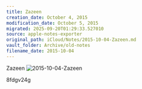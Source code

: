 ```yaml
---
title: Zazeen
creation_date: October 4, 2015
modification_date: October 5, 2015
migrated: 2025-09-20T01:29:33.527010
source: apple-notes-exporter
original_path: iCloud/Notes/2015-10-04-Zazeen.md
vault_folder: Archive/old-notes
filename_date: 2015-10-04
---
```



Zazeen 
![2015-10-04-Zazeen](images/2015-10-04-Zazeen.jpeg)

8fdgv24g
